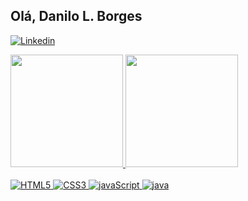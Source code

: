 ## Olá, Danilo L. Borges

[![Linkedin](https://img.shields.io/badge/LinkedIn-0077B5?style=for-the-badge&logo=linkedin&logoColor=white)](https://www.linkedin.com/in/danilo-linguanote-borges-aa238127b/?utm_source=share&utm_campaign=share_via&utm_content=profile&utm_medium=android_app)

<div>
   <a href="https://github.com/DaniloBorges45">
   <img height="180em" src="https://github-readme-stats.vercel.app/api?username=DaniloBorges45&show_icons=true&theme=tokyonight&include_all_commits=true&count_private=true"/>
   <img height="180em" src="https://github-readme-stats.vercel.app/api/top-langs/?username=DaniloBorges45&layout=compact&langs_count=6&theme=tokyonight"/>

</div>

<div style="display"><br/>
    <img aling="center" alt="HTML5" src="https://img.shields.io/badge/HTML5-E34F26?style=for-the-badge&logo=html5&logoColor=white"/>
    <img aling="center" alt="CSS3" src="https://img.shields.io/badge/CSS3-1572B6?style=for-the-badge&logo=css3&logoColor=white"/>
    <img aling="center" alt="javaScript" src="https://img.shields.io/badge/JavaScript-F7DF1E?style=for-the-badge&logo=javascript&logoColor=black"/>
    <img aling="center" alt="java" src="https://img.shields.io/badge/Java-ED8B00?style=for-the-badge&logo=openjdk&logoColor=white"
</div><br/>
